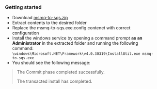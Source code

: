 ### Getting started
- Download [msmq-to-sqs.zip](https://github.com/jcardus/msmq-to-sqs/releases/download/1.1/msmq-to-sqs.zip)
- Extract contents to the desired folder
- Replace the msmq-to-sqs.exe.config contenet with correct configuration
- Install the windows service by opening a command prompt **as an Administrator** in the extracted folder and running the following command:
`\windows\Microsoft.NET\Framework\v4.0.30319\InstallUtil.exe msmq-to-sqs.exe`
- You should see the following message:
> The Commit phase completed successfully.
>
> The transacted install has completed.
